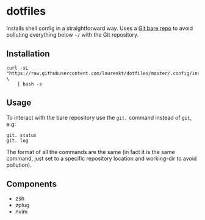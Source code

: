 dotfiles
========

Installs shell config in a straightforward way. Uses a [Git bare repo](http://www.saintsjd.com/2011/01/what-is-a-bare-git-repository/) to avoid polluting everything below `~/` with the Git repository.

Installation
------------

	curl -sL "https://raw.githubusercontent.com/laurenkt/dotfiles/master/.config/installer.sh" \
		| bash -s

Usage
-----

To interact with the bare repository use the `git.` command instead of `git`, e.g:

	git. status
	git. log

The format of all the commands are the same (in fact it is the same command, just set to a specific repository location and working-dir to avoid pollution).

Components
----------

+ zsh
+ zplug
+ nvim
